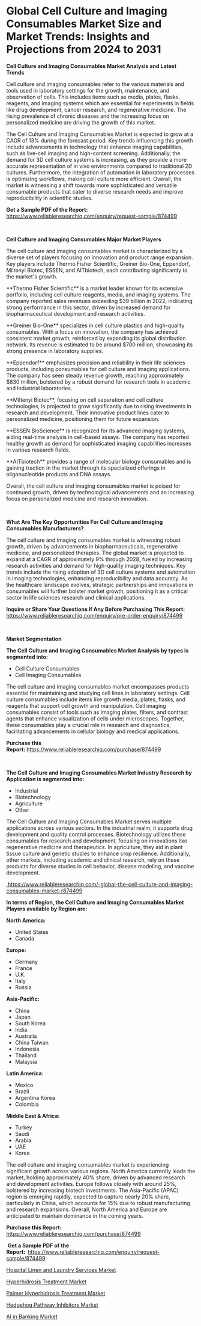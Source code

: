 <p><h1>Global Cell Culture and Imaging Consumables Market Size and Market Trends: Insights and Projections from 2024 to 2031</h1></p><p><strong>Cell Culture and Imaging Consumables Market Analysis and Latest Trends</strong></p>
<p><p>Cell culture and imaging consumables refer to the various materials and tools used in laboratory settings for the growth, maintenance, and observation of cells. This includes items such as media, plates, flasks, reagents, and imaging systems which are essential for experiments in fields like drug development, cancer research, and regenerative medicine. The rising prevalence of chronic diseases and the increasing focus on personalized medicine are driving the growth of this market.</p><p>The Cell Culture and Imaging Consumables Market is expected to grow at a CAGR of 13% during the forecast period. Key trends influencing this growth include advancements in technology that enhance imaging capabilities, such as live-cell imaging and high-content screening. Additionally, the demand for 3D cell culture systems is increasing, as they provide a more accurate representation of in vivo environments compared to traditional 2D cultures. Furthermore, the integration of automation in laboratory processes is optimizing workflows, making cell culture more efficient. Overall, the market is witnessing a shift towards more sophisticated and versatile consumable products that cater to diverse research needs and improve reproducibility in scientific studies.</p></p>
<p><strong>Get a Sample PDF of the Report:&nbsp;</strong> <a href="https://www.reliableresearchiq.com/enquiry/request-sample/874499">https://www.reliableresearchiq.com/enquiry/request-sample/874499</a></p>
<p>&nbsp;</p>
<p><strong>Cell Culture and Imaging Consumables Major Market Players</strong></p>
<p><p>The cell culture and imaging consumables market is characterized by a diverse set of players focusing on innovation and product range expansion. Key players include Thermo Fisher Scientific, Greiner Bio-One, Eppendorf, Miltenyi Biotec, ESSEN, and AITbiotech, each contributing significantly to the market's growth.</p><p>**Thermo Fisher Scientific** is a market leader known for its extensive portfolio, including cell culture reagents, media, and imaging systems. The company reported sales revenues exceeding $39 billion in 2022, indicating strong performance in this sector, driven by increased demand for biopharmaceutical development and research activities.</p><p>**Greiner Bio-One** specializes in cell culture plastics and high-quality consumables. With a focus on innovation, the company has achieved consistent market growth, reinforced by expanding its global distribution network. Its revenue is estimated to be around $700 million, showcasing its strong presence in laboratory supplies.</p><p>**Eppendorf** emphasizes precision and reliability in their life sciences products, including consumables for cell culture and imaging applications. The company has seen steady revenue growth, reaching approximately $830 million, bolstered by a robust demand for research tools in academic and industrial laboratories.</p><p>**Miltenyi Biotec**, focusing on cell separation and cell culture technologies, is projected to grow significantly due to rising investments in research and development. Their innovative product lines cater to personalized medicine, positioning them for future expansion.</p><p>**ESSEN BioScience** is recognized for its advanced imaging systems, aiding real-time analysis in cell-based assays. The company has reported healthy growth as demand for sophisticated imaging capabilities increases in various research fields.</p><p>**AITbiotech** provides a range of molecular biology consumables and is gaining traction in the market through its specialized offerings in oligonucleotide products and DNA assays.</p><p>Overall, the cell culture and imaging consumables market is poised for continued growth, driven by technological advancements and an increasing focus on personalized medicine and research innovation.</p></p>
<p>&nbsp;</p>
<p><strong>What Are The Key Opportunities For Cell Culture and Imaging Consumables Manufacturers?</strong></p>
<p><p>The cell culture and imaging consumables market is witnessing robust growth, driven by advancements in biopharmaceuticals, regenerative medicine, and personalized therapies. The global market is projected to expand at a CAGR of approximately 9% through 2028, fueled by increasing research activities and demand for high-quality imaging techniques. Key trends include the rising adoption of 3D cell culture systems and automation in imaging technologies, enhancing reproducibility and data accuracy. As the healthcare landscape evolves, strategic partnerships and innovations in consumables will further bolster market growth, positioning it as a critical sector in life sciences research and clinical applications.</p></p>
<p><strong>Inquire or Share Your Questions If Any Before Purchasing This Report:</strong> <a href="https://www.reliableresearchiq.com/enquiry/pre-order-enquiry/874499">https://www.reliableresearchiq.com/enquiry/pre-order-enquiry/874499</a></p>
<p>&nbsp;</p>
<p><strong>Market Segmentation</strong></p>
<p><strong>The Cell Culture and Imaging Consumables Market Analysis by types is segmented into:</strong></p>
<p><ul><li>Cell Culture Consumables</li><li>Cell Imaging Consumables</li></ul></p>
<p><p>The cell culture and imaging consumables market encompasses products essential for maintaining and studying cell lines in laboratory settings. Cell culture consumables include items like growth media, plates, flasks, and reagents that support cell growth and manipulation. Cell imaging consumables consist of tools such as imaging plates, filters, and contrast agents that enhance visualization of cells under microscopes. Together, these consumables play a crucial role in research and diagnostics, facilitating advancements in cellular biology and medical applications.</p></p>
<p><strong>Purchase this Report:&nbsp;</strong><a href="https://www.reliableresearchiq.com/purchase/874499">https://www.reliableresearchiq.com/purchase/874499</a></p>
<p>&nbsp;</p>
<p><strong>The Cell Culture and Imaging Consumables Market Industry Research by Application is segmented into:</strong></p>
<p><ul><li>Industrial</li><li>Biotechnology</li><li>Agriculture</li><li>Other</li></ul></p>
<p><p>The Cell Culture and Imaging Consumables Market serves multiple applications across various sectors. In the industrial realm, it supports drug development and quality control processes. Biotechnology utilizes these consumables for research and development, focusing on innovations like regenerative medicine and therapeutics. In agriculture, they aid in plant tissue culture and genetic studies to enhance crop resilience. Additionally, other markets, including academic and clinical research, rely on these products for diverse studies in cell behavior, disease modeling, and vaccine development.</p></p>
<p><a href="https://www.reliableresearchiq.com/-global-the-cell-culture-and-imaging-consumables-market-r874499">&nbsp;https://www.reliableresearchiq.com/-global-the-cell-culture-and-imaging-consumables-market-r874499</a></p>
<p><strong>In terms of Region, the Cell Culture and Imaging Consumables Market Players available by Region are:</strong></p>
<p>
    <p> <strong> North America: </strong>
        <ul>
            <li>United States</li>
            <li>Canada</li>
        </ul>
        </p> 
    <p> <strong> Europe: </strong>
        <ul>
            <li>Germany</li>
            <li>France</li>
            <li>U.K.</li>
            <li>Italy</li>
            <li>Russia</li>
        </ul>
        </p> 
    <p> <strong> Asia-Pacific: </strong>
        <ul>
            <li>China</li>
            <li>Japan</li>
            <li>South Korea</li>
            <li>India</li>
            <li>Australia</li>
            <li>China Taiwan</li>
            <li>Indonesia</li>
            <li>Thailand</li>
            <li>Malaysia</li>
        </ul>
        </p> 
    <p> <strong> Latin America: </strong>
        <ul>
            <li>Mexico</li>
            <li>Brazil</li>
            <li>Argentina Korea</li>
            <li>Colombia</li>
        </ul>
        </p> 
    <p> <strong> Middle East & Africa: </strong>
        <ul>
            <li>Turkey</li>
            <li>Saudi</li>
            <li>Arabia</li>
            <li>UAE</li>
            <li>Korea</li>
        </ul>
    </p>
    </p>
<p><p>The cell culture and imaging consumables market is experiencing significant growth across various regions. North America currently leads the market, holding approximately 40% share, driven by advanced research and development activities. Europe follows closely with around 25%, bolstered by increasing biotech investments. The Asia-Pacific (APAC) region is emerging rapidly, expected to capture nearly 20% share, particularly in China, which accounts for 15% due to robust manufacturing and research expansions. Overall, North America and Europe are anticipated to maintain dominance in the coming years.</p></p>
<p><strong>Purchase this Report: </strong><a href="https://www.reliableresearchiq.com/purchase/874499">https://www.reliableresearchiq.com/purchase/874499</a></p>
<p>&nbsp;<strong>Get a Sample PDF of the Report:&nbsp;&nbsp;</strong><a href="https://www.reliableresearchiq.com/enquiry/request-sample/874499">https://www.reliableresearchiq.com/enquiry/request-sample/874499</a></p>
<p><strong></strong></p>
<p><p><a href="https://www.linkedin.com/pulse/global-hospital-linen-laundry-services-industry-analysis-share-yavmc?trackingId=lHcrFcibSB2lLpUHXfOnLg%3D%3D">Hospital Linen and Laundry Services Market</a></p><p><a href="https://www.linkedin.com/pulse/charting-future-comprehensive-analysis-global-hyperhidrosis-ycwvf?trackingId=6aBst7MBT06KkHrXOXb7DA%3D%3D">Hyperhidrosis Treatment Market</a></p><p><a href="https://www.linkedin.com/pulse/global-palmer-hyperhidrosis-treatment-market-size-trends-nd6vf?trackingId=h%2Bxs9QL1SnCiPP3ZKkKBQg%3D%3D">Palmer Hyperhidrosis Treatment Market</a></p><p><a href="https://www.linkedin.com/pulse/global-hedgehog-pathway-inhibitors-market-focus-product-type-vismodegiberismodegibother-feiac?trackingId=7ioagProQTGFf0AwYwPkKw%3D%3D">Hedgehog Pathway Inhibitors Market</a></p><p><a href="https://www.linkedin.com/pulse/ai-banking-market-forecasts-trends-impact-analysis-2024-gnzac?trackingId=jPQ0kL8mTXueZCVHDDeLFg%3D%3D">AI in Banking Market</a></p></p>